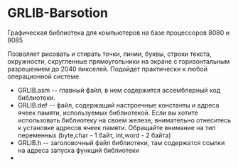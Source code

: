# GRLIB-Barsotion
Графическая библиотека для компьютеров на базе процессоров 8080 и 8085

Позволяет рисовать и стирать точки, линии, буквы, строки текста, окружности, скругленные прямоугольники на экране с горизонтальным разрешением до 2040 пикселей.
Подойдет практически к любой операционной системе.

- GRLIB.asm -- главный файл, в нем содержится ассемблерный код библиотеки.
- GRLIB.def -- файл, содержащий настроечные константы и адреса ячеек памяти, используемых библиотекой. Если вы хотите использовать библиотеку на своем железе, внимательно отнеситесь к установке адресов ячеек памяти. Обращайте внимание на тип переменных (byte,char - 1 байт, int,word - 2 байта)
- GRLIB.h -- заголовочный файл библиотеки, там содержатся ссылки на адреса запуска функций библиотеки
- 
